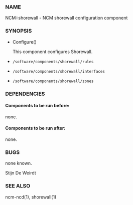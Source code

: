 ### NAME

NCM::shorewall - NCM shorewall configuration component

### SYNOPSIS

- Configure()

    This component configures Shorewall.

- `/software/components/shorewall/rules`
- `/software/components/shorewall/interfaces`
- `/software/components/shorewall/zones`

### DEPENDENCIES

#### Components to be run before:

none.

#### Components to be run after:

none.

### BUGS

none known.

Stijn De Weirdt

### SEE ALSO

ncm-ncd(1), shorewall(1)

